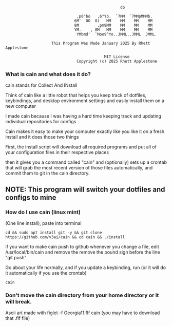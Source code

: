                    
                                                      db                               
                                                                                       
                                   ,p6"bo   ,6"Yb.  `7MM  `7MMpMMMb.                   
                                  6M'  OO  8)   MM    MM    MM    MM                   
                                  8M        ,pm9MM    MM    MM    MM                   
                                  YM.    , 8M   MM    MM    MM    MM                   
                                   YMbmd'  `Moo9^Yo..JMML..JMML  JMML.                 
                                                                                       
                        This Program Was Made January 2025 By Rhett Applestone         
                                                                                       
                                               MIT License                             
                                   Copyright (c) 2025 Rhett Applestone                 


### What is cain and what does it do?

cain stands for Collect And INstall

Think of cain like a little robot that helps you keep track of dotfiles, keybindings, and desktop environment settings and easily install them on a new computer

I made cain because I was having a hard time keeping track and updating individual repositories for configs

Cain makes it easy to make your computer exactly like you like it on a fresh install and it does those two things

First, the install script will download all required programs and put all of your configuration files in their respective places

then it gives you a command called "cain" and (optionally) sets up a crontab that will grab the most recent version of those files automatically, and commit them to git in the cain directory.


## NOTE: This program will switch your dotfiles and configs to mine

### How do I use cain (linux mint)

(One line install), paste into terminal
```
cd && sudo apt install git -y && git clone https://github.com/v3ai/cain && cd cain && ./install
```
if you want to make cain push to github whenever you change a file, edit /usr/local/bin/cain
and remove the remove the pound sign before the line "git push"

Go about your life normally, and if you update a keybinding, run (or it will do it automatically if you use the crontab)

```
cain
```

### Don't move the cain directory from your home directory or it will break.
Ascii art made with figlet -f Georgia11.flf cain (you may have to download that .flf file)





